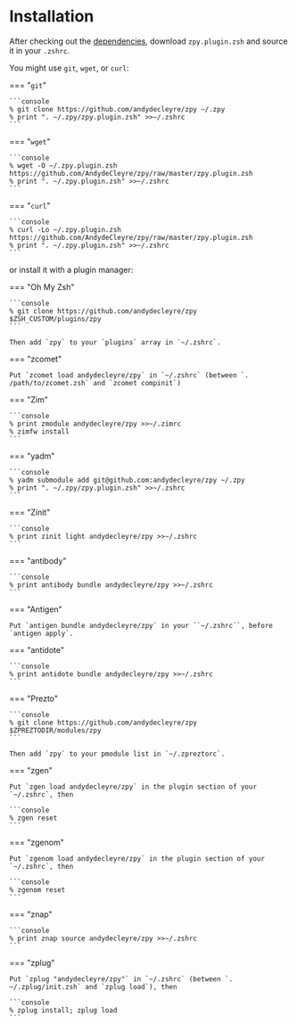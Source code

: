 # Installation

After checking out the [dependencies](deps.md),
download `zpy.plugin.zsh` and source it in your `.zshrc`.

You might use `git`, `wget`, or `curl`:

=== "`git`"

    ```console
    % git clone https://github.com/andydecleyre/zpy ~/.zpy
    % print ". ~/.zpy/zpy.plugin.zsh" >>~/.zshrc
    ```

=== "`wget`"

    ```console
    % wget -O ~/.zpy.plugin.zsh https://github.com/AndydeCleyre/zpy/raw/master/zpy.plugin.zsh
    % print ". ~/.zpy.plugin.zsh" >>~/.zshrc
    ```

=== "`curl`"

    ```console
    % curl -Lo ~/.zpy.plugin.zsh https://github.com/AndydeCleyre/zpy/raw/master/zpy.plugin.zsh
    % print ". ~/.zpy.plugin.zsh" >>~/.zshrc
    ```

or install it with a plugin manager:

=== "Oh My Zsh"

    ```console
    % git clone https://github.com/andydecleyre/zpy $ZSH_CUSTOM/plugins/zpy
    ```

    Then add `zpy` to your `plugins` array in `~/.zshrc`.

=== "zcomet"

    Put `zcomet load andydecleyre/zpy` in `~/.zshrc` (between `. /path/to/zcomet.zsh` and `zcomet compinit`)

=== "Zim"

    ```console
    % print zmodule andydecleyre/zpy >>~/.zimrc
    % zimfw install
    ```

=== "yadm"

    ```console
    % yadm submodule add git@github.com:andydecleyre/zpy ~/.zpy
    % print ". ~/.zpy/zpy.plugin.zsh" >>~/.zshrc
    ```

=== "Zinit"

    ```console
    % print zinit light andydecleyre/zpy >>~/.zshrc
    ```

=== "antibody"

    ```console
    % print antibody bundle andydecleyre/zpy >>~/.zshrc
    ```

=== "Antigen"

    Put `antigen bundle andydecleyre/zpy` in your ``~/.zshrc``, before `antigen apply`.

=== "antidote"

    ```console
    % print antidote bundle andydecleyre/zpy >>~/.zshrc
    ```

=== "Prezto"

    ```console
    % git clone https://github.com/andydecleyre/zpy $ZPREZTODIR/modules/zpy
    ```

    Then add `zpy` to your pmodule list in `~/.zpreztorc`.

=== "zgen"

    Put `zgen load andydecleyre/zpy` in the plugin section of your `~/.zshrc`, then

    ```console
    % zgen reset
    ```

=== "zgenom"

    Put `zgenom load andydecleyre/zpy` in the plugin section of your `~/.zshrc`, then

    ```console
    % zgenom reset
    ```

=== "znap"

    ```console
    % print znap source andydecleyre/zpy >>~/.zshrc
    ```

=== "zplug"

    Put `zplug "andydecleyre/zpy"` in `~/.zshrc` (between `. ~/.zplug/init.zsh` and `zplug load`), then

    ```console
    % zplug install; zplug load
    ```
